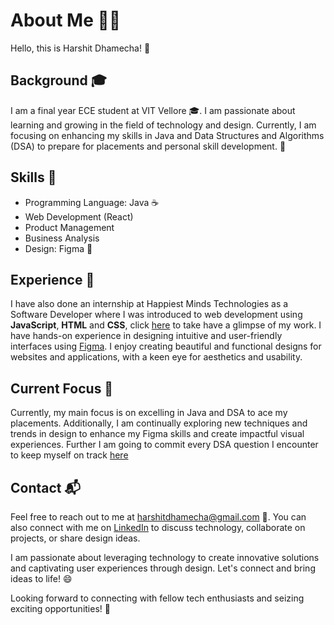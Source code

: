 # About Me 👩‍💻

Hello, this is Harshit Dhamecha! 👋

## Background 🎓

I am a final year ECE student at VIT Vellore 🎓. I am passionate about learning and growing in the field of technology and design. Currently, I am focusing on enhancing my skills in Java and Data Structures and Algorithms (DSA) to prepare for placements and personal skill development. 💪

## Skills 🚀

- Programming Language: Java ☕
- Web Development (React)
- Product Management
- Business Analysis
- Design: Figma 🎨

## Experience 💼
I have also done an internship at Happiest Minds Technologies as a Software Developer where I was introduced to web development using **JavaScript**, **HTML** and **CSS**, click [here](https://github.com/harshitdhamecha/ProjectWork_HM) to take have a glimpse of my work.
I have hands-on experience in designing intuitive and user-friendly interfaces using [Figma](https://www.figma.com/). I enjoy creating beautiful and functional designs for websites and applications, with a keen eye for aesthetics and usability.


## Current Focus 🎯

Currently, my main focus is on excelling in Java and DSA to ace my placements. Additionally, I am continually exploring new techniques and trends in design to enhance my Figma skills and create impactful visual experiences.
Further I am going to commit every DSA question I encounter to keep myself on track [here](https://github.com/harshitdhamecha/DSA_practice)

## Contact 📬

Feel free to reach out to me at harshitdhamecha@gmail.com 📧. You can also connect with me on [LinkedIn](https://www.linkedin.com/in/harshitrajeshdhamecha/) to discuss technology, collaborate on projects, or share design ideas.

I am passionate about leveraging technology to create innovative solutions and captivating user experiences through design. Let's connect and bring ideas to life! 😄

Looking forward to connecting with fellow tech enthusiasts and seizing exciting opportunities! 🌟

